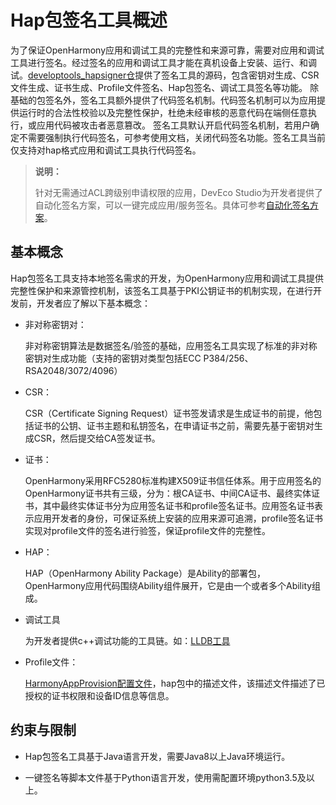 # Hap包签名工具概述

为了保证OpenHarmony应用和调试工具的完整性和来源可靠，需要对应用和调试工具进行签名。经过签名的应用和调试工具才能在真机设备上安装、运行、和调试。[developtools_hapsigner仓](https://gitee.com/openharmony/developtools_hapsigner)提供了签名工具的源码，包含密钥对生成、CSR文件生成、证书生成、Profile文件签名、Hap包签名、调试工具签名等功能。
除基础的包签名外，签名工具额外提供了代码签名机制。代码签名机制可以为应用提供运行时的合法性校验以及完整性保护，杜绝未经审核的恶意代码在端侧任意执行，或应用代码被攻击者恶意篡改。
签名工具默认开启代码签名机制，若用户确定不需要强制执行代码签名，可参考使用文档，关闭代码签名功能。签名工具当前仅支持对hap格式应用和调试工具执行代码签名。

> **说明：** 
>
> 针对无需通过ACL跨级别申请权限的应用，DevEco Studio为开发者提供了自动化签名方案，可以一键完成应用/服务签名。具体可参考[自动化签名方案](https://developer.harmonyos.com/cn/docs/documentation/doc-guides/ohos-auto-configuring-signature-information-0000001271659465)。

## 基本概念

Hap包签名工具支持本地签名需求的开发，为OpenHarmony应用和调试工具提供完整性保护和来源管控机制，该签名工具基于PKI公钥证书的机制实现，在进行开发前，开发者应了解以下基本概念：

 - 非对称密钥对：

   非对称密钥算法是数据签名/验签的基础，应用签名工具实现了标准的非对称密钥对生成功能（支持的密钥对类型包括ECC P384/256、RSA2048/3072/4096）

 - CSR：

   CSR（Certificate Signing Request）证书签发请求是生成证书的前提，他包括证书的公钥、证书主题和私钥签名，在申请证书之前，需要先基于密钥对生成CSR，然后提交给CA签发证书。

 - 证书：

   OpenHarmony采用RFC5280标准构建X509证书信任体系。用于应用签名的OpenHarmony证书共有三级，分为：根CA证书、中间CA证书、最终实体证书，其中最终实体证书分为应用签名证书和profile签名证书。应用签名证书表示应用开发者的身份，可保证系统上安装的应用来源可追溯，profile签名证书实现对profile文件的签名进行验签，保证profile文件的完整性。

 - HAP：

   HAP（OpenHarmony Ability Package）是Ability的部署包，OpenHarmony应用代码围绕Ability组件展开，它是由一个或者多个Ability组成。

 - 调试工具

   为开发者提供c++调试功能的工具链。如：[LLDB工具](https://gitee.com/openharmony/docs/blob/master/zh-cn/application-dev/tools/lldb-tool.md)

 - Profile文件：

   [HarmonyAppProvision配置文件](app-provision-structure.md)，hap包中的描述文件，该描述文件描述了已授权的证书权限和设备ID信息等信息。

## 约束与限制

 - Hap包签名工具基于Java语言开发，需要Java8以上Java环境运行。

 - 一键签名等脚本文件基于Python语言开发，使用需配置环境python3.5及以上。
